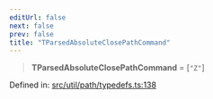 ```yaml
---
editUrl: false
next: false
prev: false
title: "TParsedAbsoluteClosePathCommand"
---
```


> **TParsedAbsoluteClosePathCommand** = \[`"Z"`\]

Defined in: [src/util/path/typedefs.ts:138](https://github.com/fabricjs/fabric.js/blob/b4f67b1cfd353d0e2763b168e07bce6b67895452/src/util/path/typedefs.ts#L138)
